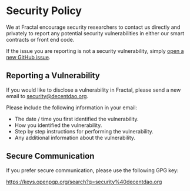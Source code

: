 # Security Policy

We at Fractal encourage security researchers to contact us directly and privately to report any potential security vulnerabilities in either our smart contracts or front end code.

If the issue you are reporting is not a security vulnerability, simply [open a new GitHub issue](https://github.com/decentdao/fractal-interface/issues/new/choose).

## Reporting a Vulnerability

If you would like to disclose a vulnerability in Fractal, please send a new email to [security@decentdao.org](mailto:security@decentdao.org).

Please include the following information in your email:

- The date / time you first identified the vulnerability.
- How you identified the vulnerability.
- Step by step instructions for performing the vulnerability.
- Any additional information about the vulnerability.

## Secure Communication

If you prefer secure communication, please use the following GPG key:

https://keys.openpgp.org/search?q=security%40decentdao.org
